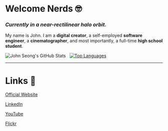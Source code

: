# Welcome Nerds 🤓

### *Currently in a near-rectilinear halo orbit.*

My name is John. I am a **digital creator**, a self-employed **software engineer**, a **cinematographer**, and most importantly, a full-time **high school student**.

![John Seong's GitHub Stats](https://github-readme-stats.vercel.app/api?username=wonmor&show_icons=true&theme=github_dark)&nbsp;&nbsp;&nbsp;[![Top Languages](https://github-readme-stats.vercel.app/api/top-langs/?username=wonmor)](https://github.com/anuraghazra/github-readme-stats&theme=dark)</pre>

---

# Links :shit:

[Official Website](https://johnseong.info)

[LinkedIn](https://www.linkedin.com/in/john-seong-9194321a9/)

[YouTube](https://youtube.com/c/JohnSeong)

[Flickr](https://www.flickr.com/people/johnseongemini8/)
